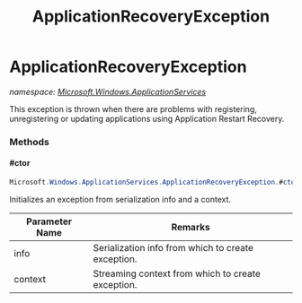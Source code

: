 ﻿---
title: ApplicationRecoveryException
---

# ApplicationRecoveryException
_namespace: [Microsoft.Windows.ApplicationServices](N-Microsoft.Windows.ApplicationServices.html)_

This exception is thrown when there are problems with registering, unregistering or updating
 applications using Application Restart Recovery.

### Methods

#### #ctor
```csharp
Microsoft.Windows.ApplicationServices.ApplicationRecoveryException.#ctor(System.Runtime.Serialization.SerializationInfo,System.Runtime.Serialization.StreamingContext)
```
Initializes an exception from serialization info and a context.

|Parameter Name|Remarks|
|--------------|-------|
|info|Serialization info from which to create exception.|
|context|Streaming context from which to create exception.|






